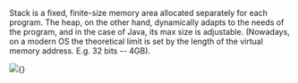 Stack is a fixed, finite-size memory area allocated separately for each
program. The heap, on the other hand, dynamically adapts to the needs of
the program, and in the case of Java, its max size is adjustable.
(Nowadays, on a modern OS the theoretical limit is set by the length of
the virtual memory address. E.g. 32 bits -- 4GB).

![](image1.png){}